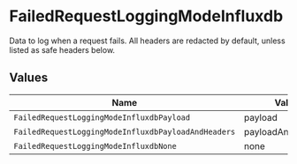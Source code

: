 # FailedRequestLoggingModeInfluxdb

Data to log when a request fails. All headers are redacted by default, unless listed as safe headers below.


## Values

| Name                                                | Value                                               |
| --------------------------------------------------- | --------------------------------------------------- |
| `FailedRequestLoggingModeInfluxdbPayload`           | payload                                             |
| `FailedRequestLoggingModeInfluxdbPayloadAndHeaders` | payloadAndHeaders                                   |
| `FailedRequestLoggingModeInfluxdbNone`              | none                                                |